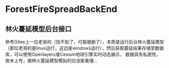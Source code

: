 # ForestFireSpreadBackEnd
## 林火蔓延模型后台接口
参考Gitee上一位老哥的（找不到了，可能被删了），本质是运行后台林火蔓延模型（那位老哥的是linux运行，这边是windows运行），然后获取蔓延结果存储至数据库，可以使用Openlayers或Cesium地球引擎实时动态展示。 
数据具有私密性，故未上传，做林火蔓延模型模拟的应该能看懂...
